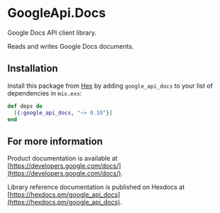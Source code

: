 # GoogleApi.Docs

Google Docs API client library.

Reads and writes Google Docs documents.

## Installation

Install this package from [Hex](https://hex.pm) by adding
`google_api_docs` to your list of dependencies in `mix.exs`:

```elixir
def deps do
  [{:google_api_docs, "~> 0.10"}]
end
```

## For more information

Product documentation is available at [https://developers.google.com/docs/](https://developers.google.com/docs/).

Library reference documentation is published on Hexdocs at
[https://hexdocs.pm/google_api_docs](https://hexdocs.pm/google_api_docs).
